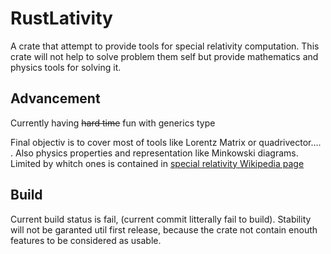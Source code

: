 # RustLativity

A crate that attempt to provide tools for special relativity computation.
This crate will not help to solve problem them self but provide mathematics and physics
tools for solving it.

## Advancement
Currently having ~~hard time~~ fun with generics type

Final objectiv is to cover most of tools like Lorentz Matrix or quadrivector.... . Also physics properties and representation like Minkowski diagrams.
Limited by whitch ones is contained in [special relativity Wikipedia page](https://en.wikipedia.org/wiki/Special_relativity)

## Build
Current build status is fail, (current commit litterally fail to build).
Stability will not be garanted util first release, because the crate not contain enouth features to be considered as usable.

